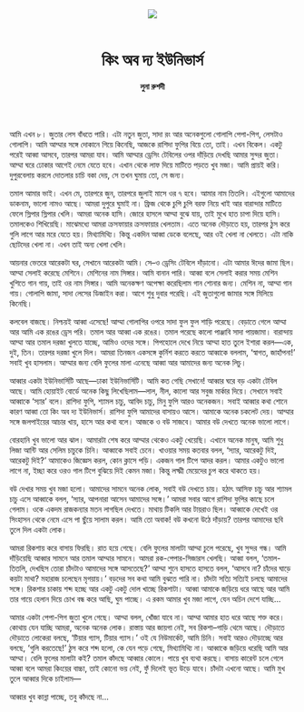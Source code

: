 <div align=center>
<img src=https://images.prothomalo.com/prothomalo-bangla%2F2020-09%2F848b0680-0573-4f8f-b026-f3792bef5ae4%2Fth______.png?rect=0%2C0%2C1566%2C822&w=1200&ar=40%3A21&auto=format%2Ccompress&ogImage=true&mode=crop&overlay=&overlay_position=bottom&overlay_width_pct=1 />
<br><br>
<h1>কিং অব দ্য ইউনিভার্স</h1> 
<h4>লুনা রুশদী</h4>
<br><br>
</div>

আমি এখন ৮। জুতার লেস বাঁধতে পারি। এটা নতুন জুতা, সাদা রং আর অনেকগুলো গোলাপি পেপা-পিগ, লেসটাও গোলাপি। আমি আম্মার সঙ্গে দোকানে গিয়ে কিনেছি, আজকে রাশিদা ফুপির বিয়ে তো, তাই। এখন বিকেল। একটু পরেই আব্বা আসবে, তারপর আমরা যাব। আমি আম্মার ড্রেসিং টেবিলের ওপর দাঁড়িয়ে দেখছি আমার সুন্দর জুতা। আম্মা ঘরে ঢোকার আগেই নেমে যেতে হবে। এখান থেকে লাফ দিয়ে মাটিতে পড়তে খুব মজা। আমি প্রায়ই করি। দুপুরবেলায় করলে দোতলার চাচি বকা দেয়, সে তখন ঘুমায় তো, সে জন্য।

তমাল আমার ভাই। এখন মে, তারপরে জুন, তারপরে জুলাই মাসে ওর ৭ হবে। আমার নাম তিতলি। এইগুলো আমাদের ডাকনাম, ভালো নামও আছে। আমরা দুপুরে ঘুমাই না। ফ্রিজ থেকে চুপি চুপি বরফ নিয়ে খাই আর বারান্দার মাটিতে ফেলে স্লিপার স্লিপার খেলি। আমরা অনেক হাসি। জোরে হাসলে আম্মা বুঝে যায়, তাই মুখে হাত চাপা দিয়ে হাসি। তমালকেও শিখিয়েছি। মাঝেমধ্যে আমরা ক্রসফায়ার ক্রসফায়ার খেলতাম। এতে অনেক দৌড়াতে হয়, তারপর ঠুস করে গুলি লাগে আর মরে যেতে হয়। মিথ্যামিথ্যি। কিন্তু একদিন আব্বা ডেকে বলেছে, আর ওই খেলা না খেলতে। এটা নাকি ছোটদের খেলা না। এখন তাই অন্য খেলা খেলি।

আয়নার ভেতরে আরেকটা ঘর, সেখানে আরেকটা আমি। সে–ও ড্রেসিং টেবিলে দাঁড়ানো। এটা আমার ঈদের জামা ছিল। আম্মা সেলাই করেছে মেশিনে। মেশিনের নাম সিঙ্গার। আমি বানান পারি। আব্বা বলে সেলাই করার সময় মেশিন খুশিতে গান গায়, তাই ওর নাম সিঙ্গার। আমি অনেকক্ষণ অপেক্ষা করেছিলাম গান শোনার জন্য। মেশিন না, আম্মা গান গায়। গোলাপি জামা, সাদা লেসের ডিজাইন করা। আগে শুধু দুবার পরেছি। এই জুতাগুলো জামার সঙ্গে মিলিয়ে কিনেছি।

কলবেল বাজছে। নিশ্চয়ই আব্বা এসেছে! আম্মা গোলাপির ওপরে সাদা ফুল ফুল শাড়ি পরেছে। বেড়াতে গেলে আম্মা আর আমি এক রঙের ড্রেস পরি। তমাল আর আব্বা এক রঙের। তমাল পরেছে কালো পাঞ্জাবি সাদা পায়জামা। বারান্দায় আম্মা আর তমাল দরজা খুলতে যাচ্ছে, আমিও ওদের সঙ্গে। পিপহোলে দেখে নিয়ে আম্মা হাত তুলে ইশারা করল—এক, দুই, তিন। তারপর দরজা খুলে দিল। আমরা তিনজন একসঙ্গে কুর্নিশ করতে করতে আব্বাকে বললাম, ‘স্বাগত, জাহাঁপনা!’ সবাই খুব হাসলাম। আম্মার জন্য বেলি ফুলের মালা এনেছে আব্বা আর আমাদের জন্য অনেক লিচু।

আব্বার একটা ইউনিভার্সিটি আছে—ঢাকা ইউনিভার্সিটি। আমি কত গেছি সেখানে! আব্বার ঘরে বড় একটা টেবিল আছে। আমি হোয়াইট বোর্ডে অনেক কিছু লিখেছিলাম—লাল, নীল, কালো আর সবুজ মার্কার দিয়ে। সেখানে সবাই আব্বাকে ‘স্যার’ বলে। রাশিদা ফুপি, শ্যামল চাচু, আবিদ চাচু, মিনু ফুপি আরও অনেকজন। সবাই আব্বার কথা শোনে কারণ আব্বা তো কিং অব দ্য ইউনিভার্স। রাশিদা ফুপি আমাদের বাসায়ও আসে। আমাকে অনেক চকলেট দেয়। আম্মার সঙ্গে জলপাইয়ের আচার খায়, হাসে আর কথা বলে। আজকে ও বউ সাজবে। আমার বউ দেখতে অনেক ভালো লাগে।

বোরহানি খুব ভালো আর ঝাল। আমারটা শেষ করে আম্মার থেকেও একটু খেয়েছি। এখানে অনেক মানুষ, আমি শুধু লিজা আন্টি আর সেলিম চাচুকে চিনি। আব্বাকে সবাই চেনে। খাওয়ার সময় কতবার বলল, ‘স্যার, আরেকটু দিই, আরেকটু দিই?’ আমাকেও জিজ্ঞেস করল, কোন ক্লাসে পড়ি। একজন গাল টিপে আদর করল। আমার একটুও ভালো লাগে না, ইচ্ছা করে ওরও গাল টিপে বুঝিয়ে দিই কেমন মজা। কিন্তু লক্ষ্মী মেয়েদের চুপ করে থাকতে হয়।

বউ দেখার সময় খুব মজা হলো। আমাদের সামনে অনেক লোক, সবাই বউ দেখতে চায়। হঠাৎ আসিফ চাচু আর শ্যামল চাচু এসে আব্বাকে বলল, ‘স্যার, আপনারা আসেন আমাদের সঙ্গে।’ আমরা সবার আগে রাশিদা ফুপির কাছে চলে গেলাম। ওকে একদম রাজকন্যার মতন লাগছিল দেখতে। মাথায় টিকলি আর টায়রাও ছিল। আব্বাকে দেখেই ওর সিংহাসন থেকে নেমে এসে পা ছুঁয়ে সালাম করল। আমি তো অবাক! বউ কখনো উঠে দাঁড়ায়? তারপর আমাদের ছবি তুলে দিল একটা লোক।

আমরা রিকশায় করে বাসায় ফিরছি। রাত হয়ে গেছে। বেলি ফুলের মালাটা আম্মা চুলে পরেছে, খুব সুন্দর গন্ধ। আমি দাঁড়িয়েছি আব্বার সামনে আর তমাল আম্মার সামনে। আমরা রক-পেপার-সিজারস খেলছি। আব্বা বলল, ‘তমাল-তিতলি, দেখছিস তোরা চাঁদটাও আমাদের সঙ্গে আসতেছে?’ আম্মা শুনে হাসতে হাসতে বলল, ‘আসবে না? চাঁদের ঘাড়ে কয়টা মাথা? মহারাজ চলেছেন মৃগয়ায়।’ বড়দের সব কথা আমি বুঝতে পারি না। চাঁদটা সত্যি সত্যিই চলছে আমাদের সঙ্গে। রিকশার চাকায় শব্দ হচ্ছে আর একটু একটু দোল খাচ্ছে রিকশাটা। আব্বা আমাকে জড়িয়ে ধরে আছে আর আমি তার গায়ে হেলান দিয়ে চোখ বন্ধ করে আছি, ঘুম পাচ্ছে। এ রকম আমার খুব মজা লাগে, যেন অচিন দেশে যাচ্ছি...

আমার একটা পেপা-পিগ জুতা খুলে গেছে। আম্মা বলল, খোঁজা যাবে না। আম্মা আমার হাত ধরে আছে শক্ত করে। কোথায় যেন যাচ্ছি আমরা, অনেক অনেক লোক। রাস্তায় আর জায়গা নেই, সব রিকশা–গাড়ি থেমে আছে। দৌড়াতে দৌড়াতে লোকেরা বলছে, ‘টিয়ার গ্যাস, টিয়ার গ্যাস।’ ওই যে নিউমার্কেট, আমি চিনি। সবাই আরও দৌড়াচ্ছে আর বলছে, ‘গুলি করতেছে!’ ঠুস করে শব্দ হলো, কে যেন পড়ে গেছে, মিথ্যামিথ্যি না। আব্বাকে জড়িয়ে ধরেছি আমি আর আম্মা। বেলি ফুলের মালাটা কই? তমাল কাঁদছে আব্বার কোলে। পায়ে খুব ব্যথা করছে। বাসায় কারেন্ট চলে গেলে আব্বা বলে আমরা কিংয়ের বাচ্চা, তাই কোনো ভয় নেই, ফুঁ দিলেই ভূত উড়ে যাবে। চাঁদটা এখনো আছে। আমি মুখ তুলে আব্বার দিকে চাইলাম—

আব্বার খুব কান্না পাচ্ছে, তবু কাঁদছে না...
